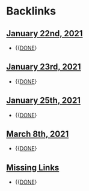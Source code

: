 
# Backlinks
## [January 22nd, 2021](<January 22nd, 2021.md>)
- {{[DONE](<DONE.md>)}

## [January 23rd, 2021](<January 23rd, 2021.md>)
- {{[DONE](<DONE.md>)}

## [January 25th, 2021](<January 25th, 2021.md>)
- {{[DONE](<DONE.md>)}

## [March 8th, 2021](<March 8th, 2021.md>)
- {{[DONE](<DONE.md>)}

## [Missing Links](<Missing Links.md>)
- {{[DONE](<DONE.md>)}

